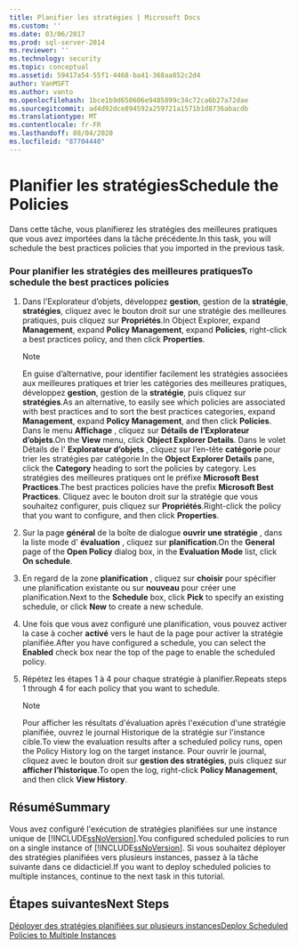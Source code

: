 ```yaml
---
title: Planifier les stratégies | Microsoft Docs
ms.custom: ''
ms.date: 03/06/2017
ms.prod: sql-server-2014
ms.reviewer: ''
ms.technology: security
ms.topic: conceptual
ms.assetid: 59417a54-55f1-4468-ba41-368aa852c2d4
author: VanMSFT
ms.author: vanto
ms.openlocfilehash: 1bce1b9d650606e9485899c34c72ca6b27a72dae
ms.sourcegitcommit: ad4d92dce894592a259721a1571b1d8736abacdb
ms.translationtype: MT
ms.contentlocale: fr-FR
ms.lasthandoff: 08/04/2020
ms.locfileid: "87704440"
---
```

# <a name="schedule-the-policies"></a><span data-ttu-id="a2605-102">Planifier les stratégies</span><span class="sxs-lookup"><span data-stu-id="a2605-102">Schedule the Policies</span></span>
  <span data-ttu-id="a2605-103">Dans cette tâche, vous planifierez les stratégies des meilleures pratiques que vous avez importées dans la tâche précédente.</span><span class="sxs-lookup"><span data-stu-id="a2605-103">In this task, you will schedule the best practices policies that you imported in the previous task.</span></span>  
  
### <a name="to-schedule-the-best-practices-policies"></a><span data-ttu-id="a2605-104">Pour planifier les stratégies des meilleures pratiques</span><span class="sxs-lookup"><span data-stu-id="a2605-104">To schedule the best practices policies</span></span>  
  
1.  <span data-ttu-id="a2605-105">Dans l’Explorateur d’objets, développez **gestion**, gestion de la **stratégie**, **stratégies**, cliquez avec le bouton droit sur une stratégie des meilleures pratiques, puis cliquez sur **Propriétés**.</span><span class="sxs-lookup"><span data-stu-id="a2605-105">In Object Explorer, expand **Management**, expand **Policy Management**, expand **Policies**, right-click a best practices policy, and then click **Properties**.</span></span>  
  
    > [!NOTE]  
    >  <span data-ttu-id="a2605-106">En guise d’alternative, pour identifier facilement les stratégies associées aux meilleures pratiques et trier les catégories des meilleures pratiques, développez **gestion**, gestion de la **stratégie**, puis cliquez sur **stratégies**.</span><span class="sxs-lookup"><span data-stu-id="a2605-106">As an alternative, to easily see which policies are associated with best practices and to sort the best practices categories, expand **Management**, expand **Policy Management**, and then click **Policies**.</span></span> <span data-ttu-id="a2605-107">Dans le menu **Affichage** , cliquez sur **Détails de l’Explorateur d’objets**.</span><span class="sxs-lookup"><span data-stu-id="a2605-107">On the **View** menu, click **Object Explorer Details**.</span></span> <span data-ttu-id="a2605-108">Dans le volet Détails de l' **Explorateur d’objets** , cliquez sur l’en-tête **catégorie** pour trier les stratégies par catégorie.</span><span class="sxs-lookup"><span data-stu-id="a2605-108">In the **Object Explorer Details** pane, click the **Category** heading to sort the policies by category.</span></span> <span data-ttu-id="a2605-109">Les stratégies des meilleures pratiques ont le préfixe **Microsoft Best Practices**.</span><span class="sxs-lookup"><span data-stu-id="a2605-109">The best practices policies have the prefix **Microsoft Best Practices**.</span></span> <span data-ttu-id="a2605-110">Cliquez avec le bouton droit sur la stratégie que vous souhaitez configurer, puis cliquez sur **Propriétés**.</span><span class="sxs-lookup"><span data-stu-id="a2605-110">Right-click the policy that you want to configure, and then click **Properties**.</span></span>  
  
2.  <span data-ttu-id="a2605-111">Sur la page **général** de la boîte de dialogue **ouvrir une stratégie** , dans la liste mode d' **évaluation** , cliquez sur **planification**.</span><span class="sxs-lookup"><span data-stu-id="a2605-111">On the **General** page of the **Open Policy** dialog box, in the **Evaluation Mode** list, click **On schedule**.</span></span>  
  
3.  <span data-ttu-id="a2605-112">En regard de la zone **planification** , cliquez sur **choisir** pour spécifier une planification existante ou sur **nouveau** pour créer une planification.</span><span class="sxs-lookup"><span data-stu-id="a2605-112">Next to the **Schedule** box, click **Pick** to specify an existing schedule, or click **New** to create a new schedule.</span></span>  
  
4.  <span data-ttu-id="a2605-113">Une fois que vous avez configuré une planification, vous pouvez activer la case à cocher **activé** vers le haut de la page pour activer la stratégie planifiée.</span><span class="sxs-lookup"><span data-stu-id="a2605-113">After you have configured a schedule, you can select the **Enabled** check box near the top of the page to enable the scheduled policy.</span></span>  
  
5.  <span data-ttu-id="a2605-114">Répétez les étapes 1 à 4 pour chaque stratégie à planifier.</span><span class="sxs-lookup"><span data-stu-id="a2605-114">Repeats steps 1 through 4 for each policy that you want to schedule.</span></span>  
  
    > [!NOTE]  
    >  <span data-ttu-id="a2605-115">Pour afficher les résultats d'évaluation après l'exécution d'une stratégie planifiée, ouvrez le journal Historique de la stratégie sur l'instance cible.</span><span class="sxs-lookup"><span data-stu-id="a2605-115">To view the evaluation results after a scheduled policy runs, open the Policy History log on the target instance.</span></span> <span data-ttu-id="a2605-116">Pour ouvrir le journal, cliquez avec le bouton droit sur **gestion des stratégies**, puis cliquez sur **afficher l’historique**.</span><span class="sxs-lookup"><span data-stu-id="a2605-116">To open the log, right-click **Policy Management**, and then click **View History**.</span></span>  
  
## <a name="summary"></a><span data-ttu-id="a2605-117">Résumé</span><span class="sxs-lookup"><span data-stu-id="a2605-117">Summary</span></span>  
 <span data-ttu-id="a2605-118">Vous avez configuré l'exécution de stratégies planifiées sur une instance unique de [!INCLUDE[ssNoVersion](../includes/ssnoversion-md.md)].</span><span class="sxs-lookup"><span data-stu-id="a2605-118">You configured scheduled policies to run on a single instance of [!INCLUDE[ssNoVersion](../includes/ssnoversion-md.md)].</span></span> <span data-ttu-id="a2605-119">Si vous souhaitez déployer des stratégies planifiées vers plusieurs instances, passez à la tâche suivante dans ce didacticiel.</span><span class="sxs-lookup"><span data-stu-id="a2605-119">If you want to deploy scheduled policies to multiple instances, continue to the next task in this tutorial.</span></span>  
  
## <a name="next-steps"></a><span data-ttu-id="a2605-120">Étapes suivantes</span><span class="sxs-lookup"><span data-stu-id="a2605-120">Next Steps</span></span>  
 [<span data-ttu-id="a2605-121">Déployer des stratégies planifiées sur plusieurs instances</span><span class="sxs-lookup"><span data-stu-id="a2605-121">Deploy Scheduled Policies to Multiple Instances</span></span>](../../2014/tutorials/deploy-scheduled-policies-to-multiple-instances.md)  
  
  
